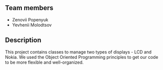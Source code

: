 ## Team members
- Zenovii Popenyuk
- Yevhenii Molodtsov

## Description
This project contains classes to manage two types of displays - LCD and Nokia. We used the Object Oriented Programming principles to get our code to be more flexible and well-organized.
